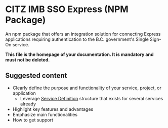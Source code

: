 # CITZ IMB SSO Express (NPM Package)

An npm package that offers an integration solution for connecting Express applications requiring authentication to the B.C. government's Single Sign-On service.

**This file is the homepage of your documentation. It is mandatory and must not be deleted.**

## Suggested content

* Clearly define the purpose and functionality of your service, project, or application 
  * Leverage [Service Definition](https://github.com/BCDevOps/openshift-wiki/blob/0ff5d39f767e89b1b8fac8ccda9901b3e18a672a/docs/OCP/ServiceDefinition.md) structure that exists for several services already 
* Highlight key features and advantages
* Emphasize main functionalities
* How to get support

